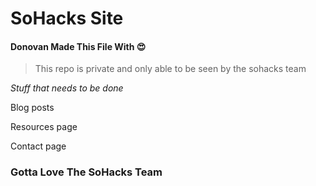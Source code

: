 # SoHacks Site

#### Donovan Made This File With 😍

> This repo is private and only able to be seen by the sohacks team

*Stuff that needs to be done*

Blog posts

Resources page

Contact page

### Gotta Love The SoHacks Team
